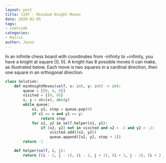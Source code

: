 ```yaml
---
layout: post
title: 1197 - Minimum Knight Moves
date: 2020-02-05
tags:
- Leetcode
categories:
- Matrix
author: Jason
---
```

In an infinite chess board with coordinates from -infinity to +infinity, you have a knight at square [0, 0]. A knight has 8 possible moves it can make, as illustrated below. Each move is two squares in a cardinal direction, then one square in an orthogonal direction.

```python
class Solution:
    def minKnightMoves(self, x: int, y: int) -> int:
        queue = [[0, 0, 0]]
        visited = {(0, 0)}
        x, y = abs(x), abs(y)
        while queue:
            x1, y1, step = queue.pop(0)
            if x1 == x and y1 == y:
                return step
            for x2, y2 in self.helper(x1, y1):
                if (x2, y2) not in visited and x2 > -2 and y2 > -2:
                    visited.add((x2, y2))
                    queue.append([x2, y2, step + 1])
        return -1

    def helper(self, i, j):
        return [(i - 2, j - 1), (i - 2, j + 1), (i + 2, j - 1), (i + 2, j + 1), (i - 1, j - 2), (i + 1, j - 2), (i - 1, j + 2), (i + 1, j + 2)]
```
